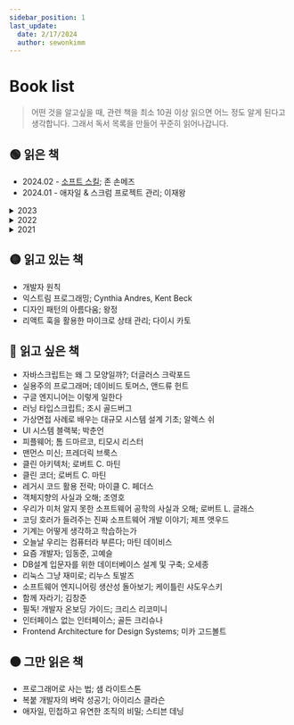 ```yaml
---
sidebar_position: 1
last_update:
  date: 2/17/2024
  author: sewonkimm
---
```


# Book list

> 어떤 것을 알고싶을 때, 관련 책을 최소 10권 이상 읽으면 어느 정도 알게 된다고 생각합니다. 그래서 독서 목록을 만들어 꾸준히 읽어나갑니다.

## 🟢 읽은 책

- 2024.02 - [소프트 스킬](./Review/softSkill.md); 존 손메즈
- 2024.01 - 애자일 & 스크럼 프로젝트 관리; 이재왕

<details>
<summary>2023</summary>

- 2023.11 - 좋은 팀을 만드는 24가지 안티패턴 타파 기법; 아이노 본 코리
- 2023.11 - 육각형 개발자; 최범균
- 2023.10 - 요즘 우아한 개발; 우아한 형제들
- 2023.09 - [백세코딩](./Review/100coding.md); 신현묵
- 2023.09 - 웹 브라우저 속 머신러닝 TensorFlow.js; 카이 사사키
- 2023.08 - [거의 모든 IT의 역사](./Review/itHistory.md); 정지훈
- 2023.07 - 클린 애자일; 로버트 C. 마틴 🧡
- 2023.07 - 자바스크립트 코딩 기법과 핵심 패턴; 스토얀 스테파노프
- 2023.04 - [리팩터링 2판](./Review/refactoring.md); 마틴 파울러
- 2023.01 - [코어 자바스크립트](./Review/coreJS.md); 정재남

</details>

<details>
<summary>2022</summary>

- 2022.12 - 네이버는 이렇게 한다! 프런트엔드 개발 시작하기; 주우영
- 2022.07 - 학교에서 알려주지 않는 17가지 실무 개발 기술; 이기곤
- 2022.05 - 클린 코드; 로버트 C. 마틴
- 2022.04 - 죽을 때까지 코딩하며 사는 법; 홍전일
- 2022.01 - 자바스크립트는 모든 곳에 존재한다; 애덤 스콧

</details>

<details>
<summary>2021</summary>

- 2021.11 - 리액트 인 액션; 마크 티에렌스 토마스
- 2021.08 - 신입 개발자 생존의 기술 지속적 성장을 위한 33가지 실천법; 조시 카터
- 2021.04 - 일은 배신하지 않는다; 김종민 🧡

</details>

## 🟡 읽고 있는 책

- 개발자 원칙
- 익스트림 프로그래밍; Cynthia Andres, Kent Beck
- 디자인 패턴의 아름다움; 왕정
- 리액트 훅을 활용한 마이크로 상태 관리; 다이시 카토

## 🔴 읽고 싶은 책

- 자바스크립트는 왜 그 모양일까?; 더글러스 크락포드
- 실용주의 프로그래머; 데이비드 토머스, 앤드류 헌트
- 구글 엔지니어는 이렇게 일한다
- 러닝 타입스크립트; 조시 골드버그
- 가상면접 사례로 배우는 대규모 시스템 설계 기초; 알렉스 쉬
- UI 시스템 블랙북; 박춘언
- 피플웨어; 톰 드마르코, 티모시 리스터
- 맨먼스 미신; 프레더릭 브룩스
- 클린 아키텍처; 로버트 C. 마틴
- 클린 코더; 로버트 C. 마틴
- 레거시 코드 활용 전략; 마이클 C. 페더스
- 객체지향의 사실과 오해; 조영호
- 우리가 미처 알지 못한 소프트웨어 공학의 사실과 오해; 로버트 L. 글래스
- 코딩 호러가 들려주는 진짜 소프트웨어 개발 이야기; 제프 앳우드
- 기계는 어떻게 생각하고 학습하는가
- 오늘날 우리는 컴퓨터라 부른다; 마틴 데이비스
- 요즘 개발자; 임동준, 고예슬
- DB설계 입문자를 위한 데이터베이스 설계 및 구축; 오세종
- 리눅스 그냥 재미로; 리누스 토발즈
- 소프트웨어 엔지니어링 생산성 돌아보기; 케이틀린 샤도우스키
- 함께 자라기; 김창준
- 필독! 개발자 온보딩 가이드; 크리스 리코미니
- 인터페이스 없는 인터페이스; 골든 크리슈나
- Frontend Architecture for Design Systems; 미카 고드볼트

## ⚫️ 그만 읽은 책

- 프로그래머로 사는 법; 샘 라이트스톤
- 복붙 개발자의 벼락 성공기; 아이리스 클라슨
- 애자일, 민첩하고 유연한 조직의 비밀; 스티븐 데닝
